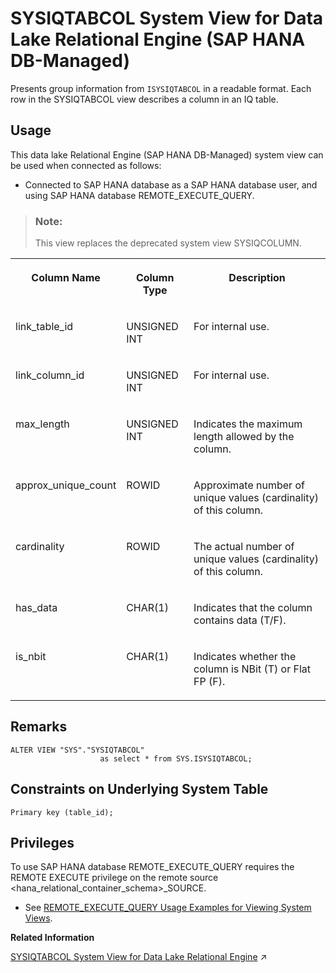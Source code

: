 <!-- loio8387df93bb6c4a87acd9138dbaa18ba9 -->

# SYSIQTABCOL System View for Data Lake Relational Engine \(SAP HANA DB-Managed\)

Presents group information from `ISYSIQTABCOL` in a readable format. Each row in the SYSIQTABCOL view describes a column in an IQ table.



## Usage

This data lake Relational Engine \(SAP HANA DB-Managed\) system view can be used when connected as follows:

-   Connected to SAP HANA database as a SAP HANA database user, and using SAP HANA database REMOTE\_EXECUTE\_QUERY.




> ### Note:  
> This view replaces the deprecated system view SYSIQCOLUMN.


<table>
<tr>
<th valign="top">

Column Name

</th>
<th valign="top">

Column Type

</th>
<th valign="top">

Description

</th>
</tr>
<tr>
<td valign="top">

link\_table\_id

</td>
<td valign="top">

UNSIGNED INT

</td>
<td valign="top">

For internal use.

</td>
</tr>
<tr>
<td valign="top">

link\_column\_id

</td>
<td valign="top">

UNSIGNED INT

</td>
<td valign="top">

For internal use.

</td>
</tr>
<tr>
<td valign="top">

max\_length

</td>
<td valign="top">

UNSIGNED INT

</td>
<td valign="top">

Indicates the maximum length allowed by the column.

</td>
</tr>
<tr>
<td valign="top">

approx\_unique\_count

</td>
<td valign="top">

ROWID

</td>
<td valign="top">

Approximate number of unique values \(cardinality\) of this column.

</td>
</tr>
<tr>
<td valign="top">

cardinality

</td>
<td valign="top">

ROWID

</td>
<td valign="top">

The actual number of unique values \(cardinality\) of this column.

</td>
</tr>
<tr>
<td valign="top">

has\_data

</td>
<td valign="top">

CHAR\(1\)

</td>
<td valign="top">

Indicates that the column contains data \(T/F\).

</td>
</tr>
<tr>
<td valign="top">

is\_nbit

</td>
<td valign="top">

CHAR\(1\)

</td>
<td valign="top">

Indicates whether the column is NBit \(T\) or Flat FP \(F\).

</td>
</tr>
</table>



<a name="loio8387df93bb6c4a87acd9138dbaa18ba9__section_id5_dtj_wrb"/>

## Remarks

```
ALTER VIEW "SYS"."SYSIQTABCOL"
                    as select * from SYS.ISYSIQTABCOL;
```



<a name="loio8387df93bb6c4a87acd9138dbaa18ba9__section_ik2_2tj_wrb"/>

## Constraints on Underlying System Table

```
Primary key (table_id);
```



<a name="loio8387df93bb6c4a87acd9138dbaa18ba9__section_gj1_wy1_4yb"/>

## Privileges

To use SAP HANA database REMOTE\_EXECUTE\_QUERY requires the REMOTE EXECUTE privilege on the remote source <hana\_relational\_container\_schema\>\_SOURCE.

-   See [REMOTE\_EXECUTE\_QUERY Usage Examples for Viewing System Views](https://help.sap.com/docs/SAP_HANA_DATA_LAKE/a898e08b84f21015969fa437e89860c8/ada51c0074354a5f99b60c14cffb653c.html).

**Related Information**  


[SYSIQTABCOL System View for Data Lake Relational Engine](https://help.sap.com/viewer/19b3964099384f178ad08f2d348232a9/2024_1_QRC/en-US/a5d1bd5684f2101581e2c9c8b4c4669b.html "Presents group information from ISYSIQTABCOL in a readable format. Each row in the SYSIQTABCOL view describes a column in an IQ table.") :arrow_upper_right:

